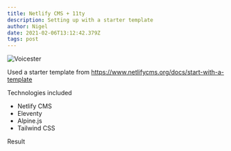```yaml
---
title: Netlify CMS + 11ty
description: Setting up with a starter template
author: Nigel
date: 2021-02-06T13:12:42.379Z
tags: post
---
```


![Voicester](/static/img/voicester.png)

Used a starter template from https://www.netlifycms.org/docs/start-with-a-template

Technologies included

-   Netlify CMS
-   Eleventy
-   Alpine.js
-   Tailwind CSS

Result
